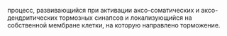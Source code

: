 процесс, развиваю­щийся при активации аксо-соматических и аксо-дендритических тормозных синапсов и локализующийся на собственной мембра­не клетки, на которую направлено торможение.